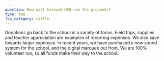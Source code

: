 ```yaml
---
question: How will Colwich HSO use the proceeds?
type: faq
faq_category: raffle
---
```

Donations go back to the school in a variety of forms. Field trips, supplies and teacher appreciation are examples of recurring expenses. We also save towards larger expenses. In recent years, we have purchased a new sound system for the school, and the digital marquee out front. We are 100% volunteer run, so all funds make their way to the school.